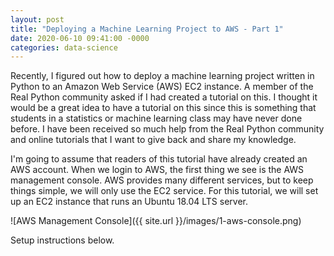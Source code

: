 ```yaml
---
layout: post
title: "Deploying a Machine Learning Project to AWS - Part 1"
date: 2020-06-10 09:41:00 -0000
categories: data-science
---
```

Recently, I figured out how to deploy a machine learning project written in
Python to an Amazon Web Service (AWS) EC2 instance. A member of the Real Python
community asked if I had created a tutorial on this. I thought it would be a
great idea to have a tutorial on this since this is something that students in
a statistics or machine learning class may have never done before. I have been
received so much help from the Real Python community and online tutorials that
I want to give back and share my knowledge.

I'm going to assume that readers of this tutorial have already created an AWS
account. When we login to AWS, the first thing we see is the AWS management
console. AWS provides many different services, but to keep things simple, we
will only use the EC2 service. For this tutorial, we will set up an EC2
instance that runs an Ubuntu 18.04 LTS server.

![AWS Management Console]({{ site.url }}/images/1-aws-console.png)

Setup instructions below.